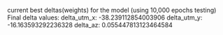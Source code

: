 current best deltas(weights) for the model (using 10,000 epochs testing)
Final delta values:
delta_utm_x: -38.239112854003906
delta_utm_y: -16.163593292236328
delta_az: 0.055447813123464584
